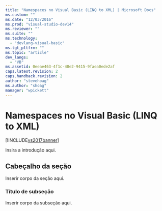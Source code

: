 ```yaml
---
title: "Namespaces no Visual Basic (LINQ to XML) | Microsoft Docs"
ms.custom: ""
ms.date: "12/03/2016"
ms.prod: "visual-studio-dev14"
ms.reviewer: ""
ms.suite: ""
ms.technology: 
  - "devlang-visual-basic"
ms.tgt_pltfrm: ""
ms.topic: "article"
dev_langs: 
  - "VB"
ms.assetid: 0eeae463-4f1c-48e2-9415-9faea0ede2af
caps.latest.revision: 2
caps.handback.revision: 2
author: "stevehoag"
ms.author: "shoag"
manager: "wpickett"
---
```

# Namespaces no Visual Basic (LINQ to XML)
[!INCLUDE[vs2017banner](../../../../csharp/includes/vs2017banner.md)]

Insira a introdução aqui.  
  
## Cabeçalho da seção  
 Inserir corpo da seção aqui.  
  
### Título de subseção  
 Inserir corpo da subseção aqui.